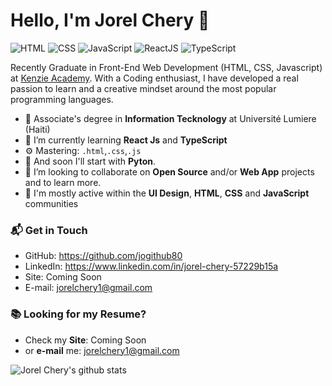 
# Hello, I'm Jorel Chery 👋

![HTML](https://img.shields.io/badge/HTML-Intermediate-orange)
![CSS](https://img.shields.io/badge/CSS-Intermediate-blue)
![JavaScript](https://img.shields.io/badge/JavaScript-Intermediate-yellow)
![ReactJS](https://img.shields.io/badge/ReactJS-Beginner-orange)
![TypeScript](https://img.shields.io/badge/TypeScript-Beginner-lightgrey)

Recently Graduate in Front-End Web Development (HTML, CSS, Javascript) at [Kenzie Academy](https://www.kenzie.academy/). With a Coding enthusiast, I have developed a real passion to learn and a creative mindset around the most popular programming languages.

- 🔭 Associate's degree in **Information Tecknology** at Université Lumiere (Haiti)
- 🌱 I’m currently learning **React Js** and **TypeScript**
- ⚙️ Mastering: `.html`,`.css`,`.js`
- 🌱 And soon I'll start with **Pyton**.
- 👯 I’m looking to collaborate on **Open Source** and/or **Web App** projects and to learn more.
- 💬 I'm mostly active within the **UI Design**, **HTML**, **CSS** and **JavaScript** communities

### 📬 Get in Touch

- GitHub: https://github.com/jogithub80
- LinkedIn: https://www.linkedin.com/in/jorel-chery-57229b15a
- Site: Coming Soon
- E-mail: jorelchery1@gmail.com

### 📚 Looking for my Resume?

- Check my **Site**: Coming Soon
- or **e-mail** me: jorelchery1@gmail.com

![Jorel Chery's github stats](https://github-readme-stats.vercel.app/api?username=jogithub80&show_icons=true&hide_border=true)


<!--
**jogithub80/jogithub80** is a ✨ _special_ ✨ repository because its `README.md` (this file) appears on your GitHub profile.

Here are some ideas to get you started:

- 🔭 I’m currently working on ...
- 🌱 I’m currently learning ...
- 👯 I’m looking to collaborate on ...
- 🤔 I’m looking for help with ...
- 💬 Ask me about ...
- 📫 How to reach me: ...
- 😄 Pronouns: ...
- ⚡ Fun fact: ...
-->
